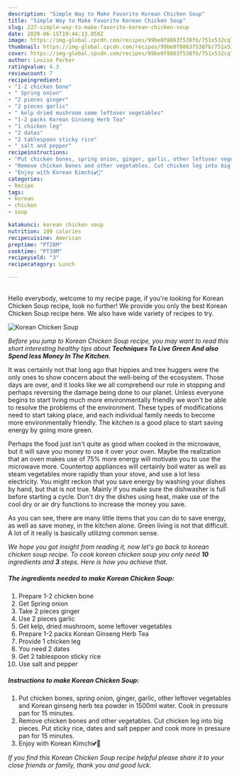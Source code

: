 ```yaml
---
description: "Simple Way to Make Favorite Korean Chicken Soup"
title: "Simple Way to Make Favorite Korean Chicken Soup"
slug: 227-simple-way-to-make-favorite-korean-chicken-soup
date: 2020-06-15T19:44:13.858Z
image: https://img-global.cpcdn.com/recipes/99be0f8863f538fb/751x532cq70/korean-chicken-soup-recipe-main-photo.jpg
thumbnail: https://img-global.cpcdn.com/recipes/99be0f8863f538fb/751x532cq70/korean-chicken-soup-recipe-main-photo.jpg
cover: https://img-global.cpcdn.com/recipes/99be0f8863f538fb/751x532cq70/korean-chicken-soup-recipe-main-photo.jpg
author: Louisa Parker
ratingvalue: 4.3
reviewcount: 7
recipeingredient:
- "1-2 chicken bone"
- " Spring onion"
- "2 pieces ginger"
- "2 pieces garlic"
- " kelp dried mushroom some leftover vegetables"
- "1-2 packs Korean Ginseng Herb Tea"
- "1 chicken leg"
- "2 dates"
- "2 tablespoon sticky rice"
- " salt and pepper"
recipeinstructions:
- "Put chicken bones, spring onion, ginger, garlic, other leftover vegetables and Korean ginseng herb tea powder in 1500ml water. Cook in pressure pan for 15 minutes."
- "Remove chicken bones and other vegetables. Cut chicken leg into big pieces. Put sticky rice, dates and salt pepper and cook more in pressure pan for 15 minutes."
- "Enjoy with Korean Kimchi💕💞"
categories:
- Recipe
tags:
- korean
- chicken
- soup

katakunci: korean chicken soup 
nutrition: 109 calories
recipecuisine: American
preptime: "PT28M"
cooktime: "PT39M"
recipeyield: "3"
recipecategory: Lunch

---
```

<br>
Hello everybody, welcome to my recipe page, if you're looking for Korean Chicken Soup recipe, look no further! We provide you only the best Korean Chicken Soup recipe here. We also have wide variety of recipes to try.
<br>


![Korean Chicken Soup](https://img-global.cpcdn.com/recipes/99be0f8863f538fb/751x532cq70/korean-chicken-soup-recipe-main-photo.jpg)

<i>Before you jump to Korean Chicken Soup recipe, you may want to read this short interesting healthy tips about 
<strong>Techniques To Live Green And also Spend less Money In The Kitchen</strong>.</i>
</br>

It was certainly not that long ago that hippies and tree huggers were the only ones to show concern about the well-being of the ecosystem. Those days are over, and it looks like we all comprehend our role in stopping and perhaps reversing the damage being done to our planet. Unless everyone begins to start living much more environmentally friendly we won't be able to resolve the problems of the environment. These types of modifications need to start taking place, and each individual family needs to become more environmentally friendly. The kitchen is a good place to start saving energy by going more green.

Perhaps the food just isn't quite as good when cooked in the microwave, but it will save you money to use it over your oven. Maybe the realization that an oven makes use of 75% more energy will motivate you to use the microwave more. Countertop appliances will certainly boil water as well as steam vegetables more rapidly than your stove, and use a lot less electricity. You might reckon that you save energy by washing your dishes by hand, but that is not true. Mainly if you make sure the dishwasher is full before starting a cycle. Don't dry the dishes using heat, make use of the cool dry or air dry functions to increase the money you save.

As you can see, there are many little items that you can do to save energy, as well as save money, in the kitchen alone. Green living is not that difficult. A lot of it really is basically utilizing common sense.


<i>We hope you got insight from reading it, now let's go back to korean chicken soup recipe. To cook korean chicken soup you only need <strong>10</strong> ingredients and <strong>3</strong> steps. Here is how you achieve that.
</i>

##### The ingredients needed to make Korean Chicken Soup:

1. Prepare 1-2 chicken bone
1. Get  Spring onion
1. Take 2 pieces ginger
1. Use 2 pieces garlic
1. Get  kelp, dried mushroom, some leftover vegetables
1. Prepare 1-2 packs Korean Ginseng Herb Tea
1. Provide 1 chicken leg
1. You need 2 dates
1. Get 2 tablespoon sticky rice
1. Use  salt and pepper


##### Instructions to make Korean Chicken Soup:

1. Put chicken bones, spring onion, ginger, garlic, other leftover vegetables and Korean ginseng herb tea powder in 1500ml water. Cook in pressure pan for 15 minutes.
1. Remove chicken bones and other vegetables. Cut chicken leg into big pieces. Put sticky rice, dates and salt pepper and cook more in pressure pan for 15 minutes.
1. Enjoy with Korean Kimchi💕💞


<i>If you find this Korean Chicken Soup recipe helpful please share it to your close friends or family, thank you and good luck.</i>
